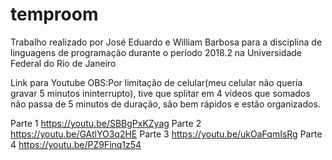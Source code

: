 # temproom
Trabalho realizado por José Eduardo e William Barbosa para a disciplina de linguagens de programação durante o período 2018.2 na Universidade Federal do Rio de Janeiro


Link para Youtube
OBS:Por limitação de celular(meu celular não queria gravar 5 minutos ininterrupto), tive que splitar em 4 vídeos que somados não passa de 5 minutos de duração, são bem rápidos e estão organizados.

Parte 1 https://youtu.be/SBBgPxKZyag
Parte 2 https://youtu.be/GAtlYO3q2HE
Parte 3 https://youtu.be/ukOaFqmIsRg
Parte 4 https://youtu.be/PZ9Finq1z54
